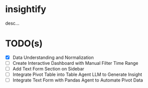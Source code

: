 # insightify
desc...

# TODO(s)
- [x] Data Understanding and Normalization
- [ ] Create Interactive Dashboard with Manual Filter Time Range
- [ ] Add Text Form Section on Sidebar 
- [ ] Integrate Pivot Table into Table Agent LLM to Generate Insight
- [ ] Integrate Text Form with Pandas Agent to Automate Pivot Data